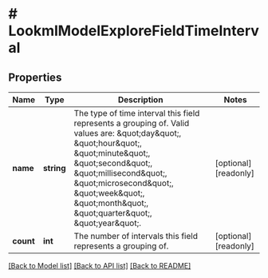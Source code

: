 # # LookmlModelExploreFieldTimeInterval

## Properties

Name | Type | Description | Notes
------------ | ------------- | ------------- | -------------
**name** | **string** | The type of time interval this field represents a grouping of. Valid values are: \&quot;day\&quot;, \&quot;hour\&quot;, \&quot;minute\&quot;, \&quot;second\&quot;, \&quot;millisecond\&quot;, \&quot;microsecond\&quot;, \&quot;week\&quot;, \&quot;month\&quot;, \&quot;quarter\&quot;, \&quot;year\&quot;. | [optional] [readonly]
**count** | **int** | The number of intervals this field represents a grouping of. | [optional] [readonly]

[[Back to Model list]](../../README.md#models) [[Back to API list]](../../README.md#endpoints) [[Back to README]](../../README.md)
